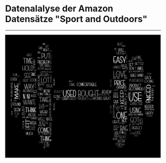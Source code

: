 # Datenalalyse der Amazon Datensätze "Sport and Outdoors"
<hr>




<center align="center"><img src="wordcloud.png" height="400px" width="800px"/></center>

